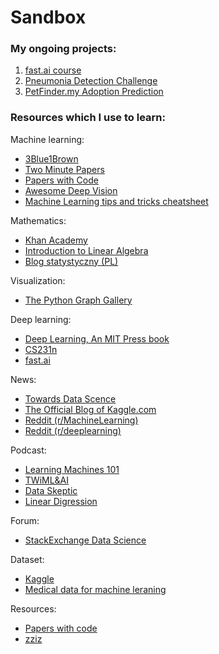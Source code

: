 # Sandbox

### My ongoing projects:

1. [fast.ai course](https://course.fast.ai/)
2. [Pneumonia Detection Challenge](https://www.kaggle.com/c/rsna-pneumonia-detection-challenge)
3. [PetFinder.my Adoption Prediction](https://www.kaggle.com/c/petfinder-adoption-prediction)


### Resources which I use to learn:

Machine learning:
   * [3Blue1Brown](https://www.3blue1brown.com/)
   * [Two Minute Papers](https://www.youtube.com/channel/UCbfYPyITQ-7l4upoX8nvctg)
   * [Papers with Code](https://github.com/zziz/pwc)
   * [Awesome Deep Vision](https://github.com/kjw0612/awesome-deep-vision)
   * [Machine Learning tips and tricks cheatsheet](https://stanford.edu/~shervine/teaching/cs-229/cheatsheet-machine-learning-tips-and-tricks)
   
Mathematics:
   * [Khan Academy](https://www.khanacademy.org/math/linear-algebra)
   * [Introduction to Linear Algebra](http://math.mit.edu/~gs/linearalgebra/)
   * [Blog statystyczny (PL)](https://www.statystyczny.pl/)
   
Visualization:
   * [The Python Graph Gallery](https://python-graph-gallery.com/)
   
Deep learning:
   * [Deep Learning, An MIT Press book](http://www.deeplearningbook.org/)
   * [CS231n](http://cs231n.stanford.edu/)
   * [fast.ai](https://www.fast.ai/)

News:
   * [Towards Data Scence](https://towardsdatascience.com/machine-learning/home)
   * [The Official Blog of Kaggle.com](http://blog.kaggle.com/)
   * [Reddit (r/MachineLearning)](https://www.reddit.com/r/MachineLearning/)
   * [Reddit (r/deeplearning)](https://www.reddit.com/r/deeplearning/)
   
Podcast:
   * [Learning Machines 101](http://lineardigressions.com/)
   * [TWiML&AI](https://twimlai.com/)
   * [Data Skeptic](http://dataskeptic.com/)
   * [Linear Digression](http://lineardigressions.com/)
   
Forum:
   * [StackExchange Data Science](https://datascience.stackexchange.com/)
      
Dataset:
   * [Kaggle](https://www.kaggle.com/datasets)
   * [Medical data for machine leraning](https://github.com/beamandrew/medical-data)
   
Resources:
   * [Papers with code](https://paperswithcode.com/sota)
   * [zziz](https://github.com/zziz/pwc)